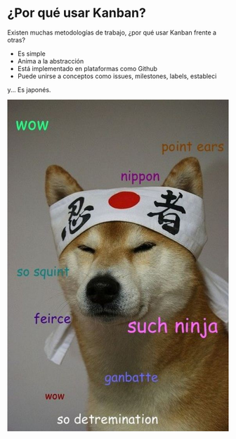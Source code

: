 # ¿Por qué usar Kanban?

Existen muchas metodologías de trabajo, ¿por qué usar Kanban frente a otras?

- Es simple
- Anima a la abstracción
- Está implementado en plataformas como Github
- Puede unirse a conceptos como issues, milestones, labels, estableci

y...
Es japonés.

![](images/doge.jpg)
